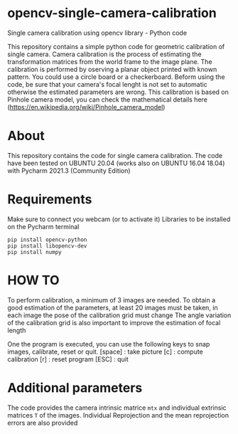 # opencv-single-camera-calibration
Single camera calibration using opencv library - Python code

This repository contains a simple python code for geometric calibration of single camera. Camera calibration is the process of estimating the transformation matrices from the world frame to the image plane. The calibration is performed by oserving a planar object printed with known pattern. You could use a circle board or a checkerboard. Beform using the code, be sure that your camera's focal lenght is not set to automatic otherwise the estimated parameters are wrong.
This calibration is based on Pinhole camera model, you can check the mathematical details here (https://en.wikipedia.org/wiki/Pinhole_camera_model)

# About
This repository contains the code for single camera calibration. The code have been tested on UBUNTU 20.04 (works also on UBUNTU 16.04 18.04) with Pycharm 2021.3 (Community Edition)

# Requirements
Make sure to connect you webcam (or to activate it)
Libraries to be installed on the Pycharm terminal
```
pip install opencv-python 
pip install libopencv-dev 
pip install numpy
```
# HOW TO
To perform calibration, a minimum of 3 images are needed. To obtain a good estimation of the parameters, at least 20 images must be taken, in each image the pose of the calibration grid must change
The angle variation of the calibration grid is also important to improve the estimation of focal length

One the program is executed, you can use the following keys to snap images, calibrate, reset or quit.
[space]     : take picture
[c]         : compute calibration
[r]         : reset program
[ESC]    : quit

# Additional parameters
The code provides the camera intrinsic matrice ```mtx``` and individual extrinsic matrices ```T``` of the images. Individual Reprojection and the mean reprojection errors are also provided
